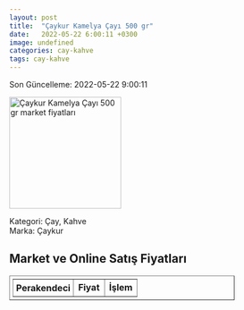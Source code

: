 ```yaml
---
layout: post
title:  "Çaykur Kamelya Çayı 500 gr"
date:   2022-05-22 6:00:11 +0300
image: undefined
categories: cay-kahve
tags: cay-kahve
---
```


Son Güncelleme: 2022-05-22 9:00:11

<img src="undefined" width="200" alt="Çaykur Kamelya Çayı 500 gr market fiyatları" />

Kategori: Çay, Kahve
<br />
Marka: Çaykur

<h2>Market ve Online Satış Fiyatları</h2>

<table border="1" style="padding: 5px;width:80%;">
  <tr>
    <td style="padding: 5px;"><strong>Perakendeci</strong></td>
    <td><strong>Fiyat</strong></td>
    <td><strong>İşlem</strong></td>
  </tr>
  
</table>
